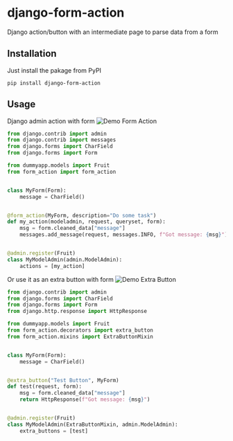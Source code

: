 # django-form-action

Django action/button with an intermediate page to parse data from a form

## Installation

Just install the pakage from PyPI

```
pip install django-form-action
```

## Usage

Django admin action with form
![Demo Form Action](https://raw.githubusercontent.com/sandbox-pokhara/django-form-action/master/demo/form-action.gif)

```python
from django.contrib import admin
from django.contrib import messages
from django.forms import CharField
from django.forms import Form

from dummyapp.models import Fruit
from form_action import form_action


class MyForm(Form):
    message = CharField()


@form_action(MyForm, description="Do some task")
def my_action(modeladmin, request, queryset, form):
    msg = form.cleaned_data["message"]
    messages.add_message(request, messages.INFO, f"Got message: {msg}")


@admin.register(Fruit)
class MyModelAdmin(admin.ModelAdmin):
    actions = [my_action]
```

Or use it as an extra button with form
![Demo Extra Button](https://raw.githubusercontent.com/sandbox-pokhara/django-form-action/master/demo/extra-button.gif)

```python
from django.contrib import admin
from django.forms import CharField
from django.forms import Form
from django.http.response import HttpResponse

from dummyapp.models import Fruit
from form_action.decorators import extra_button
from form_action.mixins import ExtraButtonMixin


class MyForm(Form):
    message = CharField()


@extra_button("Test Button", MyForm)
def test(request, form):
    msg = form.cleaned_data["message"]
    return HttpResponse(f"Got message: {msg}")


@admin.register(Fruit)
class MyModelAdmin(ExtraButtonMixin, admin.ModelAdmin):
    extra_buttons = [test]

```
